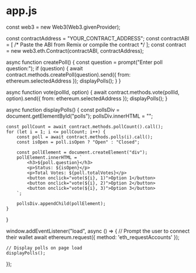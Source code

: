 # app.js
const web3 = new Web3(Web3.givenProvider);

const contractAddress = "YOUR_CONTRACT_ADDRESS";
const contractABI = [ /* Paste the ABI from Remix or compile the contract */ ];
const contract = new web3.eth.Contract(contractABI, contractAddress);

async function createPoll() {
    const question = prompt("Enter poll question:");
    if (question) {
        await contract.methods.createPoll(question).send({ from: ethereum.selectedAddress });
        displayPolls();
    }
}

async function vote(pollId, option) {
    await contract.methods.vote(pollId, option).send({ from: ethereum.selectedAddress });
    displayPolls();
}

async function displayPolls() {
    const pollsDiv = document.getElementById("polls");
    pollsDiv.innerHTML = "";

    const pollCount = await contract.methods.pollCount().call();
    for (let i = 1; i <= pollCount; i++) {
        const poll = await contract.methods.polls(i).call();
        const isOpen = poll.isOpen ? "Open" : "Closed";

        const pollElement = document.createElement("div");
        pollElement.innerHTML = `
            <h3>${poll.question}</h3>
            <p>Status: ${isOpen}</p>
            <p>Total Votes: ${poll.totalVotes}</p>
            <button onclick="vote(${i}, 1)">Option 1</button>
            <button onclick="vote(${i}, 2)">Option 2</button>
            <button onclick="vote(${i}, 3)">Option 3</button>
        `;

        pollsDiv.appendChild(pollElement);
    }
}

window.addEventListener("load", async () => {
    // Prompt the user to connect their wallet
    await ethereum.request({ method: 'eth_requestAccounts' });
    
    // Display polls on page load
    displayPolls();
});
